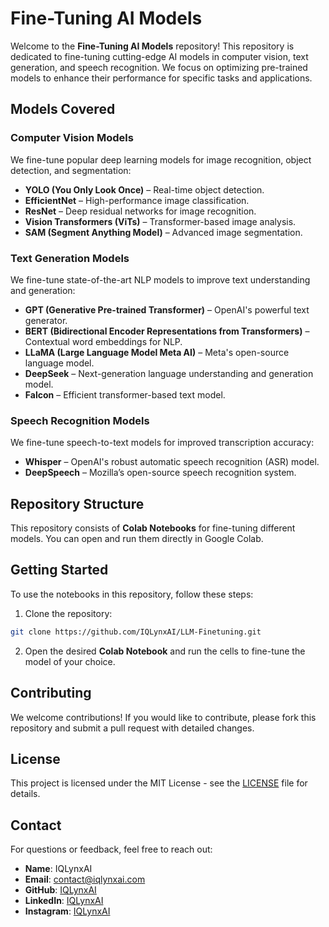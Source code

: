 # **Fine-Tuning AI Models**

Welcome to the **Fine-Tuning AI Models** repository! This repository is dedicated to fine-tuning cutting-edge AI models in computer vision, text generation, and speech recognition. We focus on optimizing pre-trained models to enhance their performance for specific tasks and applications.

## **Models Covered**

### **Computer Vision Models**

We fine-tune popular deep learning models for image recognition, object detection, and segmentation:

- **YOLO (You Only Look Once)** – Real-time object detection.
- **EfficientNet** – High-performance image classification.
- **ResNet** – Deep residual networks for image recognition.
- **Vision Transformers (ViTs)** – Transformer-based image analysis.
- **SAM (Segment Anything Model)** – Advanced image segmentation.

### **Text Generation Models**

We fine-tune state-of-the-art NLP models to improve text understanding and generation:

- **GPT (Generative Pre-trained Transformer)** – OpenAI's powerful text generator.
- **BERT (Bidirectional Encoder Representations from Transformers)** – Contextual word embeddings for NLP.
- **LLaMA (Large Language Model Meta AI)** – Meta's open-source language model.
- **DeepSeek** – Next-generation language understanding and generation model.
- **Falcon** – Efficient transformer-based text model.

### **Speech Recognition Models**

We fine-tune speech-to-text models for improved transcription accuracy:

- **Whisper** – OpenAI's robust automatic speech recognition (ASR) model.
- **DeepSpeech** – Mozilla’s open-source speech recognition system.

## **Repository Structure**

This repository consists of **Colab Notebooks** for fine-tuning different models. You can open and run them directly in Google Colab.

## **Getting Started**

To use the notebooks in this repository, follow these steps:

1. Clone the repository:

```bash
git clone https://github.com/IQLynxAI/LLM-Finetuning.git
```

2. Open the desired **Colab Notebook** and run the cells to fine-tune the model of your choice.

## **Contributing**

We welcome contributions! If you would like to contribute, please fork this repository and submit a pull request with detailed changes.

## **License**

This project is licensed under the MIT License - see the [LICENSE](LICENSE) file for details.

## **Contact**

For questions or feedback, feel free to reach out:

- **Name**: IQLynxAI
- **Email**: [contact@iqlynxai.com](mailto:contact@iqlynxai.com)
- **GitHub**: [IQLynxAI](https://github.com/IQLynxAI)
- **LinkedIn**: [IQLynxAI](https://www.linkedin.com/company/iqlynxai/)
- **Instagram**: [IQLynxAI](https://www.instagram.com/iqlynx.ai/)
